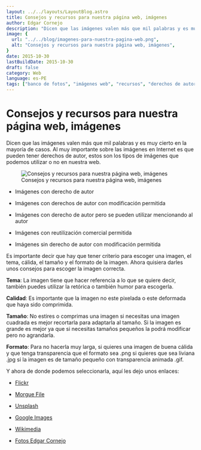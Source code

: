```yaml
---
layout: ../../layouts/LayoutBlog.astro
title: Consejos y recursos para nuestra página web, imágenes
author: Edgar Cornejo
description: "Dicen que las imágenes valen más que mil palabras y es muy cierto en la mayoría de casos. Al muy importante sobre las imágenes en Internet es que pueden tener derechos de autor, estos son los tipos de imágenes que podemos utilizar o no en nuestra web."
image: {
  url: "../../blog/imagenes-para-nuestra-pagina-web.png",
  alt: "Consejos y recursos para nuestra página web, imágenes",
}  
date: 2015-10-30
lastBuildDate: 2015-10-30
draft: false
category: Web
language: es-PE
tags: ["banco de fotos", "imágenes web", "recursos", "derechos de autor"]
---
```


# Consejos y recursos para nuestra página web, imágenes

Dicen que las imágenes valen más que mil palabras y es muy cierto en la mayoría de casos. Al muy importante sobre las imágenes en Internet es que pueden tener derechos de autor, estos son los tipos de imágenes que podemos utilizar o no en nuestra web.

<figure>
  <img src="../../blog/imagenes-para-nuestra-pagina-web.png" alt="Consejos y recursos para nuestra página web, imágenes"/>
  <figcaption>Consejos y recursos para nuestra página web, imágenes</figcaption>
</figure>

- Imágenes con derecho de autor

- Imágenes con derechos de autor con modificación permitida

- Imágenes con derecho de autor pero se pueden utilizar mencionando al autor

- Imágenes con reutilización comercial permitida

- Imágenes sin derecho de autor con modificación permitida

Es importante decir que hay que tener criterio para escoger una imagen, el tema, cálida, el tamaño y el formato de la imagen. Ahora quisiera darles unos consejos para escoger la imagen correcta.

**Tema**: La imagen tiene que hacer referencia a lo que se quiere decir, también puedes utilizar la retórica o también humor para escogerla.

**Calidad**: Es importante que la imagen no este pixelada o este deformada que haya sido comprimida.

**Tamaño**: No estires o comprimas una imagen si necesitas una imagen cuadrada es mejor recortarla para adaptarla al tamaño. Si la imagen es grande es mejor ya que si necesitas tamaños pequeños la podrá modificar pero no agrandarla.

**Formato**: Para no hacerla muy larga, si quieres una imagen de buena cálida y que tenga transparencia que el formato sea .png si quieres que sea liviana .jpg si la imagen es de tamaño pequeño con transparencia animada .gif.

Y ahora de donde podemos seleccionarla, aquí les dejo unos enlaces:

- <a href="https://www.flickr.com/commons" title="Flickr" target="_blank">Flickr</a>

- <a href="http://www.morguefile.com" title="Morgue File" target="_blank">Morgue File</a>

- <a href="https://unsplash.com" title="Unsplash" target="_blank">Unsplash</a>

- <a href="https://images.google.com" title="Google Images" target="_blank">Google Images</a>

- <a href="http://commons.wikimedia.org/wiki/Main_Page" title="Wikimedia" target="_blank">Wikimedia</a>

- <a href="http://www.fotos.edgarcornejo.com" title="Fotos Edgar Cornejo" target="_blank">Fotos Edgar Cornejo</a>
